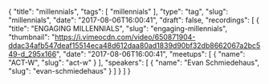{
  "title": "millennials",
  "tags": [
    "millennials"
  ],
  "type": "tag",
  "slug": "millennials",
  "date": "2017-08-06T16:00:41",
  "draft": false,
  "recordings": [
    {
      "title": "ENGAGING MILLENNIALS",
      "slug": "engaging-millennials",
      "thumbnail": "https://i.vimeocdn.com/video/650871904-ddac34afb547deaf15514eca48d612daa80ad1839d90bf32db8662067a2bc549-d_295x166",
      "date": "2017-08-06T16:00:41",
      "meetups": [
        {
          "name": "ACT-W",
          "slug": "act-w"
        }
      ],
      "speakers": [
        {
          "name": "Evan Schmiedehaus",
          "slug": "evan-schmiedehaus"
        }
      ]
    }
  ]
}